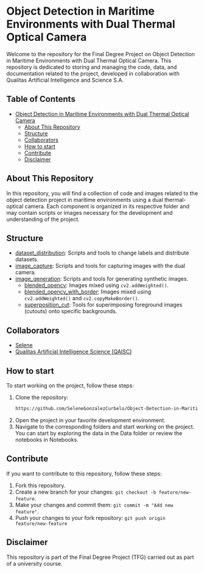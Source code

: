 # Object Detection in Maritime Environments with Dual Thermal Optical Camera

Welcome to the repository for the Final Degree Project on Object Detection in Maritime Environments with Dual Thermal Optical Camera. This repository is dedicated to storing and managing the code, data, and documentation related to the project, developed in collaboration with Qualitas Artificial Intelligence and Science S.A.

## Table of Contents

- [Object Detection in Maritime Environments with Dual Thermal Optical Camera](#object-detection-in-maritime-environments-with-dual-thermal-optical-camera)
    - [About This Repository](#about-this-repository)
    - [Structure](#structure)
    - [Collaborators](#collaborators)
    - [How to start](#how-to-start)
    - [Contribute](#contribute)
    - [Disclaimer](#disclaimer)

## About This Repository

In this repository, you will find a collection of code and images related to the object detection project in maritime environments using a dual thermal-optical camera. Each component is organized in its respective folder and may contain scripts or images necessary for the development and understanding of the project.

## Structure

- [dataset_distribution](https://github.com/mele13/Computer_Vision/tree/main/dataset_distribution): Scripts and tools to change labels and distribute datasets.
- [image_capture](https://github.com/mele13/Computer_Vision/tree/main/image_capture): Scripts and tools for capturing images with the dual camera.
- [image_generation](https://github.com/mele13/Computer_Vision/tree/main/image_generation): Scripts and tools for generating synthetic images.
  - [blended_opencv](https://github.com/mele13/Computer_Vision/tree/main/image_generation/blended_opencv): Images mixed using `cv2.addWeighted()`.
  - [blended_opencv_with_border](https://github.com/mele13/Computer_Vision/tree/main/image_generation/blended_opencv_with_border): Images mixed using `cv2.addWeighted()` and `cv2.copyMakeBorder()`.
  - [superposition_cut](https://github.com/mele13/Computer_Vision/tree/main/image_generation/superposition_cut): Tools for superimposing foreground images (cutouts) onto specific backgrounds.



## Collaborators

- [Selene](https://github.com/SeleneGonzalezCurbelo)
- [Qualitas Artificial Intelligence Science (QAISC)](https://qaisc.com/)

## How to start
To start working on the project, follow these steps:

1. Clone the repository:
    ```bash
   https://github.com/SeleneGonzalezCurbelo/Object-Detection-in-Maritime-Environments-with-Dual-Thermal-Optical-Camera.git
   ```
2. Open the project in your favorite development environment.
3. Navigate to the corresponding folders and start working on the project. You can start by exploring the data in the Data folder or review the notebooks in Notebooks.

## Contribute
If you want to contribute to this repository, follow these steps:

1. Fork this repository.
2. Create a new branch for your changes: `git checkout -b feature/new-feature`.
3. Make your changes and commit them: `git commit -m "Add new feature"`.
4. Push your changes to your fork repository: `git push origin feature/new-feature`

## Disclaimer

This repository is part of the Final Degree Project (TFG) carried out as part of a university course.
